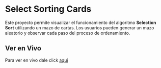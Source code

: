 # Select Sorting Cards

Este proyecto permite visualizar el funcionamiento del algoritmo **Selection Sort** utilizando un mazo de cartas. Los usuarios pueden generar un mazo aleatorio y observar cada paso del proceso de ordenamiento.

## Ver en Vivo
Para ver en vivo dale click [aqui](https://codepen.io/FranciscoYuster/pen/PwYVZMo)
